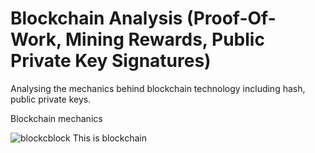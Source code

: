 # Blockchain Analysis (Proof-Of-Work, Mining Rewards, Public Private Key Signatures)

Analysing the mechanics behind blockchain technology including hash, public private keys.

Blockchain mechanics

![blockcblock](https://github.com/user-attachments/assets/c0c4d886-482d-4660-9459-a9de7a1c3621)
This is blockchain

